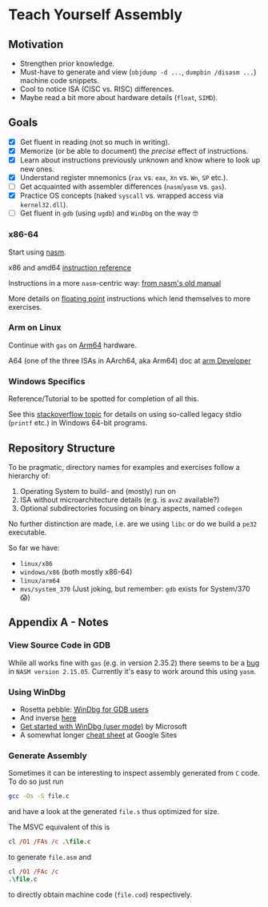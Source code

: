 # Teach Yourself Assembly

## Motivation
* Strengthen prior knowledge.
* Must-have to generate and view (`objdump -d ...`, `dumpbin /disasm ...`) machine code snippets.
* Cool to notice ISA (CISC vs. RISC) differences.
* Maybe read a bit more about hardware details (`float`, `SIMD`).

## Goals
- [x] Get fluent in reading (not so much in writing).
- [x] Memorize (or be able to document) the *precise* effect of instructions.
- [x] Learn about instructions previously unknown and know where to look up new ones.
- [x] Understand register mnemonics (`rax` vs. `eax`, `Xn` vs. `Wn`, `SP` etc.).
- [ ] Get acquainted with assembler differences (`nasm`/`yasm` vs. `gas`).
- [x] Practice OS concepts (naked `syscall` vs. wrapped access via `kernel32.dll`).
- [ ] Get fluent in `gdb` (using `ugdb`) and `WinDbg` on the way 🤓

### x86-64
Start using [nasm](https://cs.lmu.edu/~ray/notes/nasmtutorial/).

x86 and amd64 [instruction reference](https://www.felixcloutier.com/x86/)

Instructions in a more `nasm`-centric way: [from nasm's  old manual](http://home.myfairpoint.net/fbkotler/nasmdocc.html)

More details on [floating point](https://rayseyfarth.com/asm/pdf/ch11-floating-point.pdf) instructions which lend themselves to more exercises. 

### Arm on Linux
Continue with `gas` on [Arm64](https://modexp.wordpress.com/2018/10/30/arm64-assembly/) hardware.

A64 (one of the three ISAs in AArch64, aka Arm64) doc at [arm Developer](https://developer.arm.com/documentation/102374/0101)

### Windows Specifics
Reference/Tutorial to be spotted for completion of all this.

See this
[stackoverflow topic](https://stackoverflow.com/questions/64413414/unresolved-external-symbol-printf-in-windows-x64-assembly-programming-with-nasm)
for details on using so-called legacy stdio (`printf` etc.) in Windows 64-bit programs.

## Repository Structure
To be pragmatic, directory names for examples and exercises follow a hierarchy of:
1. Operating System to build- and (mostly) run on
2. ISA without microarchitecture details (e.g. is `avx2` available?)
3. Optional subdirectories focusing on binary aspects, named `codegen`

No further distinction are made, i.e. are we using `libc` or do we build a `pe32` executable.

So far we have:
- `linux/x86`
- `windows/x86` (both mostly x86-64)
- `linux/arm64`
- `mvs/system_370` (Just joking, but remember: `gdb` exists for System/370 😱)

## Appendix A - Notes

### View Source Code in GDB
While all works fine with `gas` (e.g. in version 2.35.2) there seems to be a [bug](https://stackoverflow.com/questions/72694342/gdb-does-not-load-source-lines-from-nasm) in `NASM version 2.15.05`. Currently it's easy to work around this using `yasm`.

### Using WinDbg
- Rosetta pebble: [WinDbg for GDB users](https://github.com/wangray/WinDBG-for-GDB-users)
- And inverse [here](https://blog.mattjustice.com/2018/08/24/gdb-for-windbg-users/)
- [Get started with WinDbg (user mode)](https://learn.microsoft.com/en-us/windows-hardware/drivers/debugger/getting-started-with-windbg) by Microsoft
- A somewhat longer [cheat sheet](https://sites.google.com/site/taesaza0/etc/windbgcheatsheet) at Google Sites

### Generate Assembly
Sometimes it can be interesting to inspect assembly generated from `C` code. To do so just run
```bash
gcc -Os -S file.c
```
and have a look at the generated `file.s` thus optimized for size.

The MSVC equivalent of this is
```ps
cl /O1 /FAs /c .\file.c
```
to generate `file.asm` and
```ps
cl /O1 /FAc /c 
.\file.c
```
to directly obtain machine code (`file.cod`) respectively.
